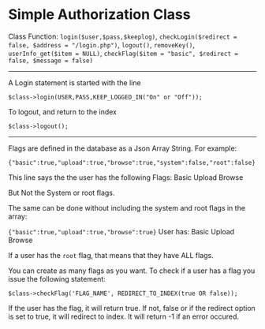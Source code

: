 Simple Authorization Class
==========================

Class Function:
`login($user,$pass,$keeplog)`,
`checkLogin($redirect = false, $address = "/login.php")`,
`logout()`,
`removeKey()`,
`userInfo_get($item = NULL)`,
`checkFlag($item = "basic", $redirect = false, $message = false)`

----------------------

A Login statement is started with the line

`$class->login(USER,PASS,KEEP_LOGGED_IN("On" or "Off"));`

To logout, and return to the index

`$class->logout();`

----------------------

Flags are defined in the database as a Json Array String.
For example:

`{"basic":true,"upload":true,"browse":true,"system":false,"root":false}`

This line says the the user has the following Flags:
Basic
Upload
Browse

But Not the System or root flags.

The same can be done without including the system and root flags in the array:

`{"basic":true,"upload":true,"browse":true}`
User has:
Basic
Upload
Browse

If a user has the `root` flag, that means that they have ALL flags.

You can create as many flags as you want. To check if a user has a flag you issue the following statement:

`$class->checkFlag('FLAG_NAME', REDIRECT_TO_INDEX(true OR false));`

If the user has the flag, it will return true. If not, false or if the redirect option is set to true, it will redirect to index.
It will return -1 if an error occured.
